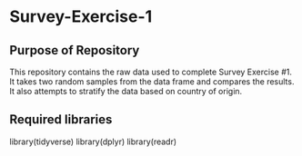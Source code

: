 # Survey-Exercise-1

## Purpose of Repository

This repository contains the raw data used to complete Survey Exercise #1. It takes two random samples from the data frame and compares the results. It also attempts to stratify the data based on country of origin.

## Required libraries

library(tidyverse)
library(dplyr)
library(readr)

